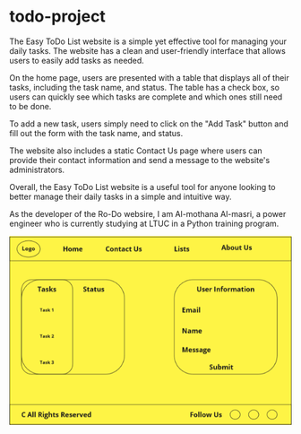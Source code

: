 # todo-project

The Easy ToDo List website is a simple yet effective tool for managing your daily tasks. The website has a clean and user-friendly interface that allows users to easily add tasks as needed.

On the home page, users are presented with a table that displays all of their tasks, including the task name, and status. The table has a check box, so users can quickly see which tasks are complete and which ones still need to be done.

To add a new task, users simply need to click on the "Add Task" button and fill out the form with the task name, and status.

The website also includes a static Contact Us page where users can provide their contact information and send a message to the website's administrators.

Overall, the Easy ToDo List website is a useful tool for anyone looking to better manage their daily tasks in a simple and intuitive way.

As the developer of the Ro-Do websire, I am Al-mothana Al-masri, a power engineer who is currently studying at LTUC in a Python training program.

![WireFrame](assets/WireframeToDo.PNG)